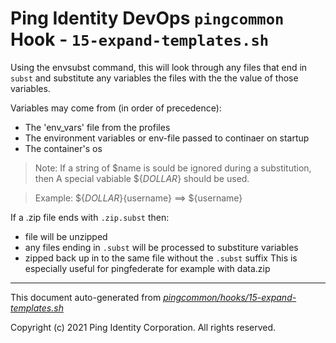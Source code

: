 
# Ping Identity DevOps `pingcommon` Hook - `15-expand-templates.sh`
Using the envsubst command, this will look through any files that end in
`subst` and substitute any variables the files with the the value of those
variables.

Variables may come from (in order of precedence):
 - The 'env_vars' file from the profiles
 - The environment variables or env-file passed to continaer on startup
 - The container's os

>Note: If a string of $name is sould be ignored during a substitution, then
A special vabiable ${_DOLLAR_} should be used.

>Example: ${_DOLLAR_}{username} ==> ${username}

If a .zip file ends with `.zip.subst` then:
- file will be unzipped
- any files ending in `.subst` will be processed to substiture variables
- zipped back up in to the same file without the `.subst` suffix
This is especially useful for pingfederate for example with data.zip


---
This document auto-generated from _[pingcommon/hooks/15-expand-templates.sh](https://github.com/pingidentity/pingidentity-docker-builds/blob/master/pingcommon/hooks/15-expand-templates.sh)_

Copyright (c) 2021 Ping Identity Corporation. All rights reserved.
